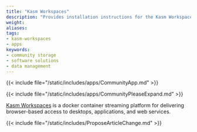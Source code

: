 ```yaml
---
title: "Kasm Workspaces"
description: "Provides installation instructions for the Kasm Workspaces application in TrueNAS."
weight: 
aliases:
tags:
- kasm-workspaces
- apps
keywords:
- community storage
- software solutions
- data management
---
```


{{< include file="/static/includes/apps/CommunityApp.md" >}}

{{< include file="/static/includes/apps/CommunityPleaseExpand.md" >}}

<a href="https://www.kasmweb.com">Kasm Workspaces</a> is a docker container streaming platform for delivering browser-based access to desktops, applications, and web services.

{{< include file="/static/includes/ProposeArticleChange.md" >}}
